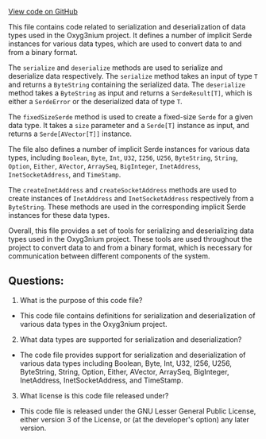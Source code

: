 [View code on GitHub](https://github.com/alephium/alephium/serde/src/main/scala/org/alephium/serde/package.scala)

This file contains code related to serialization and deserialization of data types used in the Oxyg3nium project. It defines a number of implicit Serde instances for various data types, which are used to convert data to and from a binary format. 

The `serialize` and `deserialize` methods are used to serialize and deserialize data respectively. The `serialize` method takes an input of type `T` and returns a `ByteString` containing the serialized data. The `deserialize` method takes a `ByteString` as input and returns a `SerdeResult[T]`, which is either a `SerdeError` or the deserialized data of type `T`. 

The `fixedSizeSerde` method is used to create a fixed-size `Serde` for a given data type. It takes a `size` parameter and a `Serde[T]` instance as input, and returns a `Serde[AVector[T]]` instance. 

The file also defines a number of implicit Serde instances for various data types, including `Boolean`, `Byte`, `Int`, `U32`, `I256`, `U256`, `ByteString`, `String`, `Option`, `Either`, `AVector`, `ArraySeq`, `BigInteger`, `InetAddress`, `InetSocketAddress`, and `TimeStamp`. 

The `createInetAddress` and `createSocketAddress` methods are used to create instances of `InetAddress` and `InetSocketAddress` respectively from a `ByteString`. These methods are used in the corresponding implicit Serde instances for these data types. 

Overall, this file provides a set of tools for serializing and deserializing data types used in the Oxyg3nium project. These tools are used throughout the project to convert data to and from a binary format, which is necessary for communication between different components of the system.
## Questions: 
 1. What is the purpose of this code file?
- This code file contains definitions for serialization and deserialization of various data types in the Oxyg3nium project.

2. What data types are supported for serialization and deserialization?
- The code file provides support for serialization and deserialization of various data types including Boolean, Byte, Int, U32, I256, U256, ByteString, String, Option, Either, AVector, ArraySeq, BigInteger, InetAddress, InetSocketAddress, and TimeStamp.

3. What license is this code file released under?
- This code file is released under the GNU Lesser General Public License, either version 3 of the License, or (at the developer's option) any later version.
